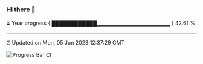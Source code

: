 ### Hi there 👋

⏳ Year progress { ████████████▁▁▁▁▁▁▁▁▁▁▁▁▁▁▁▁▁▁ } 42.61 %

---

⏰ Updated on Mon, 05 Jun 2023 12:37:29 GMT

![Progress Bar CI](https://github.com/JuvenileQ/Progress-Bar-CI/workflows/main/badge.svg)
